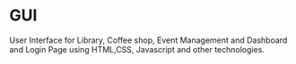 # GUI
User Interface for Library, Coffee shop, Event Management and Dashboard and Login Page using HTML,CSS, Javascript and other technologies.
